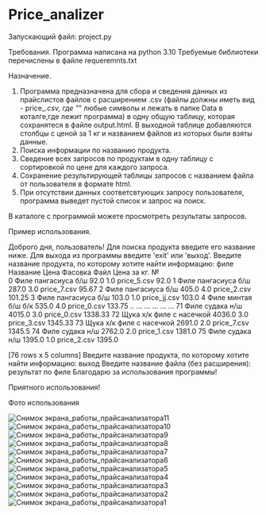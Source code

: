 # Price_analizer
Запускающий файл: project.py

Требования.
Программа написана на python 3.10
Требуемые библиотеки перечислены в файле requeremnts.txt

Назначение.
1) Программа предназначена для сбора и сведения данных из прайслистов файлов с расширением .csv (файлы должны иметь вид - price_*.csv, где "*"
любые символы и лежать в папке Data в коталге,где лежит программа) в одну общую таблицу, которая сохранятеся в файле output.html.
В выходной таблице добавляются столбцы с ценой за 1 кг и названием файлов из которых были взяты данные.
2) Поиска информации по названию продукта.
3) Сведение всех запросов по продуктам в одну таблицу с сортировкой по цене для каждого запроса.
4) Сохранение результирующей таблицы запросов с названием файла от пользователя в формате html.
5) При отсутствии данных соответсвтующих запросу пользователя, программа выведет пустой список и запрос на поиск.

В каталоге с программой можете просмотреть результаты запросов.
   
   Пример использования.
   
   Доброго дня, пользователь!
Для поиска продукта введите его название ниже.
Для выхода из программы введите 'exit' или 'выход'.
Введите название продукта, по которому хотите найти информацию: филе
                    Название    Цена Фасовка          Файл Цена за кг.
№                                                                     
0       Филе пангасиуса б/ш     92.0     1.0   price_5.csv        92.0
1       Филе пангасиуса б/ш    287.0     3.0   price_7.csv       95.67
2       Филе пангасиуса б/ш    405.0     4.0   price_2.csv      101.25
3       Филе пангасиуса б/ш    103.0     1.0  price_jj.csv       103.0
4        Филе минтая б/ш б/к   535.0     4.0   price_0.csv      133.75
..                       ...     ...     ...           ...         ...
71          Филе судака н/ш   4015.0     3.0   price_0.csv     1338.33
72  Щука х/к филе с насечкой  4036.0     3.0   price_3.csv     1345.33
73  Щука х/к филе с насечкой  2691.0     2.0   price_7.csv      1345.5
74          Филе судака н/ш   2762.0     2.0   price_1.csv      1381.0
75          Филе судака н/ш   1395.0     1.0   price_2.csv      1395.0

[76 rows x 5 columns]
Введите название продукта, по которому хотите найти информацию: выход
Введите название файла (без расширения): результат по филе
Благодарю за использования программы!


Приятного использования!

Фото использования

![Снимок экрана_работы_прайсанализатора11](https://github.com/user-attachments/assets/df7ef341-edb9-4416-8bc8-f41fbd47ccfe)
![Снимок экрана_работы_прайсанализатора10](https://github.com/user-attachments/assets/3fce5ce3-e738-42a7-bac5-5925bc7692c6)
![Снимок экрана_работы_прайсанализатора9](https://github.com/user-attachments/assets/bca03e78-6297-48d7-bd32-9bc87d7b8020)
![Снимок экрана_работы_прайсанализатора8](https://github.com/user-attachments/assets/2de05045-286f-4077-94c8-909d503d1cb8)
![Снимок экрана_работы_прайсанализатора7](https://github.com/user-attachments/assets/94b5ecd4-448f-4796-a6a8-6e53b6cb8d01)
![Снимок экрана_работы_прайсанализатора6](https://github.com/user-attachments/assets/03f5a250-ea42-42e5-8c6d-a3f0919a032b)
![Снимок экрана_работы_прайсанализатора5](https://github.com/user-attachments/assets/ed759814-1657-45f5-a963-41efebc35d29)
![Снимок экрана_работы_прайсанализатора4](https://github.com/user-attachments/assets/e04ce48e-8042-4b68-84f0-df3fe5bf7294)
![Снимок экрана_работы_прайсанализатора3](https://github.com/user-attachments/assets/bcff988e-a26d-4174-90df-540d4e7ec693)
![Снимок экрана_работы_прайсанализатора2](https://github.com/user-attachments/assets/d5804f97-f119-41f5-bf57-4226daf4b65a)
![Снимок экрана_работы_прайсанализатора1](https://github.com/user-attachments/assets/7f713ab7-32c2-4618-b482-b8ee82acd6a7)
